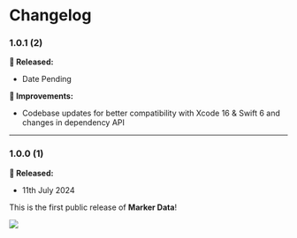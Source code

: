 # Changelog

### 1.0.1 (2)

**🎉 Released:**
- Date Pending

**🔨 Improvements:**
- Codebase updates for better compatibility with Xcode 16 & Swift 6 and changes in dependency API

---

### 1.0.0 (1)

**🎉 Released:**
- 11th July 2024

This is the first public release of **Marker Data**!

<p align="left"><img src="https://i.giphy.com/Lp71UWmAAeJHi.webp"></p>
